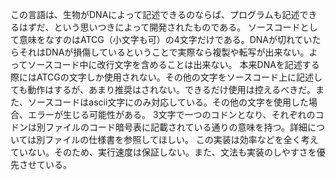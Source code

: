 この言語は、生物がDNAによって記述できるのならば、プログラムも記述できるはずだ、という思いつきによって開発されたものである。
ソースコードとして意味をなすのはATCG（小文字も可）の4文字だけである。DNAが切れていたらそれはDNAが損傷しているということで実際なら複製や転写が出来ない。よってソースコード中に改行文字を含めることは出来ない。
本来DNAを記述する際にはATCGの文字しか使用されない。その他の文字をソースコード上に記述しても動作はするが、あまり推奨はされない。できるだけ使用は控えるべきだ。また、ソースコードはascii文字にのみ対応している。その他の文字を使用した場合、エラーが生じる可能性がある。
3文字で一つのコドンとなり、それぞれのコドンは別ファイルのコード暗号表に記載されている通りの意味を持つ。詳細については別ファイルの仕様書を参照してほしい。
この実装は効率などを全く考えていない。そのため、実行速度は保証しない。また、文法も実装のしやすさを優先させている。
